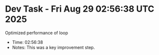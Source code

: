 # Dev Task - Fri Aug 29 02:56:38 UTC 2025
Optimized performance of loop
- Time: 02:56:38
- Notes: This was a key improvement step.
